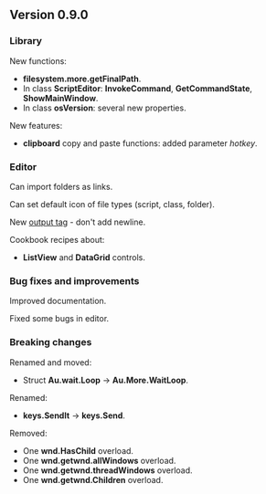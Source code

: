 ## Version 0.9.0

### Library
New functions:
- **filesystem.more.getFinalPath**.
- In class **ScriptEditor**: **InvokeCommand**, **GetCommandState**, **ShowMainWindow**.
- In class **osVersion**: several new properties.

New features:
- **clipboard** copy and paste functions: added parameter *hotkey*.


### Editor
Can import folders as links.

Can set default icon of file types (script, class, folder).

New [output tag](xref:output_tags) <nonl> - don't add newline.

Cookbook recipes about:
- **ListView** and **DataGrid** controls.


### Bug fixes and improvements
Improved documentation.

Fixed some bugs in editor.


### Breaking changes
Renamed and moved:
- Struct **Au.wait.Loop** -> **Au.More.WaitLoop**.

Renamed:
- **keys.SendIt** -> **keys.Send**.

Removed:
- One **wnd.HasChild** overload.
- One **wnd.getwnd.allWindows** overload.
- One **wnd.getwnd.threadWindows** overload.
- One **wnd.getwnd.Children** overload.